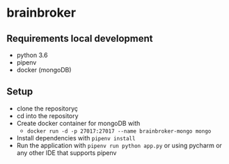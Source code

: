 # brainbroker

## Requirements local development

- python 3.6
- pipenv
- docker (mongoDB)

## Setup

- clone the repositoryç
- cd into the repository
- Create docker container for mongoDB with 
  - `docker run -d -p 27017:27017 --name brainbroker-mongo mongo`
- Install dependencies with `pipenv install`
- Run the application with `pipenv run python app.py` or using pycharm or any other IDE that supports pipenv
